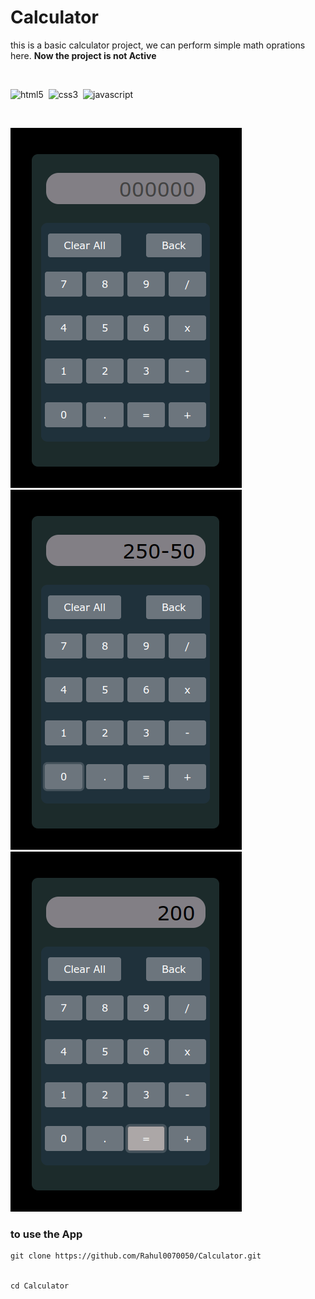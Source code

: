 # **Calculator**

this is a basic calculator project, we can perform simple math oprations here. **Now the project is not Active**

<br/>

![html5](https://img.shields.io/badge/HTML5-E34F26?style=for-the-badge&logo=html5&logoColor=white)&nbsp;
![css3](https://img.shields.io/badge/CSS3-1572B6?style=for-the-badge&logo=css3&logoColor=white)&nbsp;
![javascript](https://img.shields.io/badge/JavaScript-323330?style=for-the-badge&logo=javascript&logoColor=F7DF1E)

<br/>

![main image](./images/main%20image.png)
&nbsp;&nbsp;&nbsp;&nbsp;&nbsp;
![main image](./images/image-001.png)
&nbsp;&nbsp;&nbsp;&nbsp;&nbsp;
![main image](./images/image-002.png)

### **to use the App**

```git
git clone https://github.com/Rahul0070050/Calculator.git


cd Calculator
```